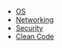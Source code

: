 + [OS](./os.md)
+ [Networking](./networking.md)
+ [Security](./security.md)
+ [Clean Code](./clean_code.md)

